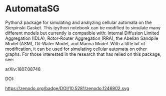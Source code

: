 # AutomataSG
Python3 package for simulating and analyzing cellular automata on the Sierpinski Gasket.
This ipython notebook can be modified to simulate many different models but currently is compatible with:
Internal Diffusion Limited Aggregation (IDLA), Rotor-Router Aggregation (RRA), the Abelian Sandpile Model (ASM), Oil-Water Model, and Manna Model.
With a little bit of modification, it can be used for simulating cellular automata on other graphs. 
For those interested in the research that has relied on this package, see:

arXiv:1807.08748

DOI:

https://zenodo.org/badge/DOI/10.5281/zenodo.1246802.svg
